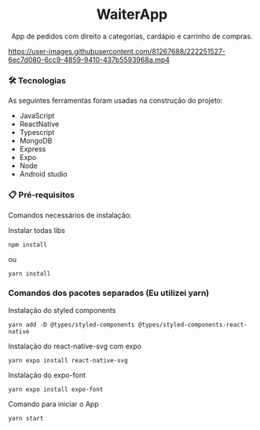 <h1 align="center">WaiterApp</h1>

<p align="center">App de pedidos com direito a categorias, cardápio e carrinho de compras.</p>

https://user-images.githubusercontent.com/81267688/222251527-6ec7d080-6cc9-4859-9410-437b5593968a.mp4

### 🛠 Tecnologias

As seguintes ferramentas foram usadas na construção do projeto:

- JavaScript
- ReactNative
- Typescript
- MongoDB
- Express
- Expo
- Node
- Android studio

### 📋 Pré-requisitos

Comandos necessários de instalação:

Instalar todas libs
```
npm install
```
ou

```
yarn install
```

### Comandos dos pacotes separados (Eu utilizei yarn)

Instalação do styled components

```
yarn add -D @types/styled-components @types/styled-components-react-native 
```

Instalação do react-native-svg com expo

```
yarn expo install react-native-svg
```

Instalação do expo-font

```
yarn expo install expo-font
```

Comando para iniciar o App

```
yarn start
```
